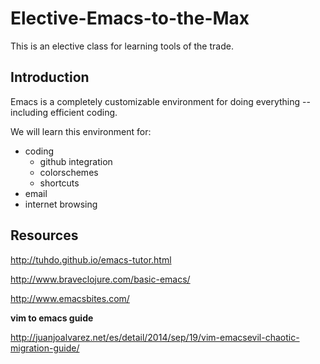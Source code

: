 Elective-Emacs-to-the-Max
=========================

This is an elective class for learning tools of the trade.


## Introduction

Emacs is a completely customizable environment for doing everything -- including efficient coding.

We will learn this environment for:

* coding
  * github integration
  * colorschemes
  * shortcuts
* email
* internet browsing



## Resources


http://tuhdo.github.io/emacs-tutor.html

http://www.braveclojure.com/basic-emacs/

http://www.emacsbites.com/


**vim to emacs guide**

http://juanjoalvarez.net/es/detail/2014/sep/19/vim-emacsevil-chaotic-migration-guide/

